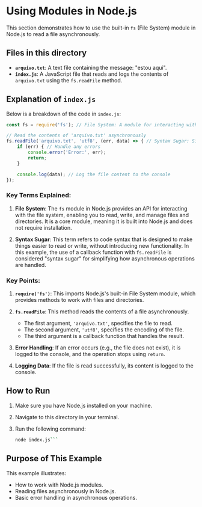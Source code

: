 # Using Modules in Node.js

This section demonstrates how to use the built-in `fs` (File System) module in Node.js to read a file asynchronously.

## Files in this directory

- **`arquivo.txt`**: A text file containing the message: "estou aqui".
- **`index.js`**: A JavaScript file that reads and logs the contents of `arquivo.txt` using the `fs.readFile` method.

## Explanation of `index.js`

Below is a breakdown of the code in `index.js`:

```javascript
const fs = require('fs'); // File System: A module for interacting with the file system

// Read the contents of 'arquivo.txt' asynchronously
fs.readFile('arquivo.txt', 'utf8', (err, data) => { // Syntax Sugar: Simplified syntax for asynchronous callbacks
    if (err) { // Handle any errors
        console.error('Error:', err);
        return;
    }

    console.log(data); // Log the file content to the console
});
```

### Key Terms Explained:
1. **File System**:
   The `fs` module in Node.js provides an API for interacting with the file system, enabling you to read, write, and manage files and directories. It is a core module, meaning it is built into Node.js and does not require installation.

2. **Syntax Sugar**:
   This term refers to code syntax that is designed to make things easier to read or write, without introducing new functionality. In this example, the use of a callback function with `fs.readFile` is considered "syntax sugar" for simplifying how asynchronous operations are handled.

### Key Points:
1. **`require('fs')`**:
   This imports Node.js's built-in File System module, which provides methods to work with files and directories.

2. **`fs.readFile`**:
   This method reads the contents of a file asynchronously.
   - The first argument, `'arquivo.txt'`, specifies the file to read.
   - The second argument, `'utf8'`, specifies the encoding of the file.
   - The third argument is a callback function that handles the result.

3. **Error Handling**:
   If an error occurs (e.g., the file does not exist), it is logged to the console, and the operation stops using `return`.

4. **Logging Data**:
   If the file is read successfully, its content is logged to the console.

## How to Run

1. Make sure you have Node.js installed on your machine.
2. Navigate to this directory in your terminal.
3. Run the following command:

   ```bash
   node index.js```

## Purpose of This Example

This example illustrates:
- How to work with Node.js modules.
- Reading files asynchronously in Node.js.
- Basic error handling in asynchronous operations.